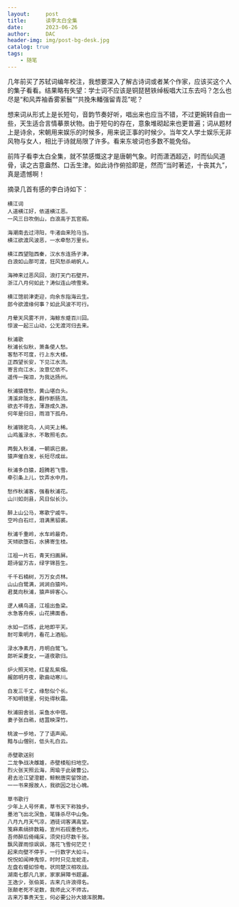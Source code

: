 ```yaml
---
layout:     post
title:      读李太白全集
date:       2023-06-26
author:     DAC
header-img: img/post-bg-desk.jpg
catalog: true
tags:
    - 随笔
---
```



几年前买了苏轼词编年校注，我想要深入了解古诗词或者某个作家，应该买这个人的集子看看。结果略有失望：学士词不应该是铜琵琶铁绰板唱大江东去吗？怎么也尽是“和风弄袖香雾萦鬟”“共挽朱轓强留青蕊”呢？

想来词从形式上是长短句，音韵节奏好听，唱出来也应当不错，不过更婉转自由一些，天生适合言情摹景状物。由于短句的存在，意象堆砌起来也更普遍；词从题材上是诗余，宋朝用来娱乐的时候多，用来说正事的时候少。当年文人学士娱乐无非风物与女人，相比于诗就局限了许多。看来东坡词也多数不能免俗。

前阵子看李太白全集，就不禁感慨这才是唐朝气象。时而潇洒超迈，时而仙风道骨，读之古意盎然、口舌生津。如此诗作俯拾即是，然而“当时著述，十丧其九”，真是遗憾啊！

摘录几首有感的李白诗如下：

```
横江词
人道横江好，侬道横江恶。
一风三日吹倒山，白浪高于瓦官阁。

海潮南去过浔阳，牛渚由来险马当。
横江欲渡风波恶，一水牵愁万里长。

横江西望阻西秦，汉水东连扬子津。
白浪如山那可渡，狂风愁杀峭帆人。

海神来过恶风回，浪打天门石壁开。
浙江八月何如此？涛似连山喷雪来。

横江馆前津吏迎，向余东指海云生。
郎今欲渡缘何事？如此风波不可行。

月晕天风雾不开，海鲸东蹙百川回。
惊波一起三山动，公无渡河归去来。
```

```
秋浦歌
秋浦长似秋，萧条使人愁。
客愁不可度，行上东大楼。
正西望长安，下见江水流。
寄言向江水，汝意忆侬不。
遥传一掬泪，为我达扬州。

秋浦猿夜愁，黄山堪白头。
清溪非陇水，翻作断肠流。
欲去不得去，薄游成久游。
何年是归日，雨泪下孤舟。

秋浦锦驼鸟，人间天上稀。
山鸡羞渌水，不敢照毛衣。

两鬓入秋浦，一朝飒已衰。
猿声催白发，长短尽成丝。

秋浦多白猿，超腾若飞雪。
牵引条上儿，饮弄水中月。

愁作秋浦客，强看秋浦花。
山川如剡县，风日似长沙。

醉上山公马，寒歌宁戚牛。
空吟白石烂，泪满黑貂裘。

秋浦千重岭，水车岭最奇。
天倾欲堕石，水拂寄生枝。

江祖一片石，青天扫画屏。
题诗留万古，绿字锦苔生。

千千石楠树，万万女贞林。
山山白鹭满，涧涧白猿吟。
君莫向秋浦，猿声碎客心。

逻人横鸟道，江祖出鱼梁。
水急客舟疾，山花拂面香。

水如一匹练，此地即平天。
耐可乘明月，看花上酒船。

渌水净素月，月明白鹭飞。
郎听采菱女，一道夜歌归。

炉火照天地，红星乱紫烟。
赧郎明月夜，歌曲动寒川。

白发三千丈，缘愁似个长。
不知明镜里，何处得秋霜。

秋浦田舍翁，采鱼水中宿。
妻子张白鹇，结罝映深竹。

桃波一步地，了了语声闻。
黯与山僧别，低头礼白云。
```

```
赤壁歌送别
二龙争战决雌雄，赤壁楼船扫地空。
烈火张天照云海，周瑜于此破曹公。
君去沧江望澄碧，鲸鲵唐突留馀迹。
一一书来报故人，我欲因之壮心魄。
```

```
草书歌行
少年上人号怀素，草书天下称独步。
墨池飞出北溟鱼，笔锋杀尽中山兔。
八月九月天气凉，酒徒词客满高堂。
笺麻素绢排数箱，宣州石砚墨色光。
吾师醉后倚绳床，须臾扫尽数千张。
飘风骤雨惊飒飒，落花飞雪何茫茫！
起来向壁不停手，一行数字大如斗。
怳怳如闻神鬼惊，时时只见龙蛇走。
左盘右蹙如惊电，状同楚汉相攻战。
湖南七郡凡几家，家家屏障书题遍。
王逸少，张伯英，古来几许浪得名。
张颠老死不足数，我师此义不师古。
古来万事贵天生，何必要公孙大娘浑脱舞。
```
